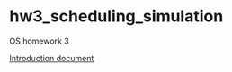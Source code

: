 # hw3_scheduling_simulation
OS homework 3

<a href="http://docs.google.com/gview?url=https://raw.githubusercontent.com/Min-Sheng/hw3_scheduling_simulation/master/OS-2017_HW3.pdf">Introduction document</a>
